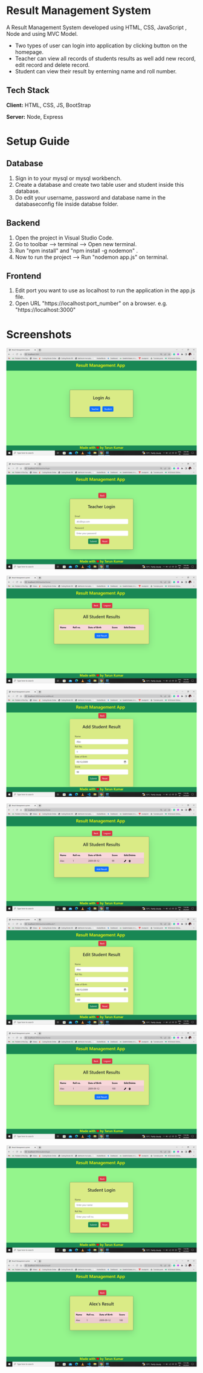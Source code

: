 
# Result Management System 

A Result Management System developed using HTML, CSS, JavaScript , Node and using MVC Model.
* Two types of user can login into application by clicking button on the homepage.
* Teacher can view all records of students results as well add new record, edit record and delete record.
* Student can  view their result by enterning name and roll number.



## Tech Stack

**Client:** HTML, CSS, JS, BootStrap

**Server:** Node, Express


# Setup Guide

## Database
1. Sign in to your mysql or mysql workbench.
2. Create a database and create two table user and student inside this database.
3. Do edit your username, password and database name in the databaseconfig file inside databse folder.

## Backend
1. Open the project in Visual Studio Code.
2. Go to toolbar --> terminal --> Open new terminal.
3. Run "npm install" and "npm install -g nodemon" .
4. Now to run the project --> Run "nodemon app.js" on terminal.

## Frontend
1. Edit port you want to use as localhost to run the application in the app.js file.
2. Open URL "https://localhost:port_number" on a browser. e.g. "https://localhost:3000"

# Screenshots

![App Screenshot](https://github.com/Tarunkmr0023/Result_Management_System/blob/main/Screenshots/Screenshot%20(122).png?raw=true)

![App Screenshot](https://github.com/Tarunkmr0023/Result_Management_System/blob/main/Screenshots/Screenshot%20(123).png?raw=true)

![App Screenshot](https://github.com/Tarunkmr0023/Result_Management_System/blob/main/Screenshots/Screenshot%20(124).png?raw=true)

![App Screenshot](https://github.com/Tarunkmr0023/Result_Management_System/blob/main/Screenshots/Screenshot%20(125).png?raw=true)

![App Screenshot](https://github.com/Tarunkmr0023/Result_Management_System/blob/main/Screenshots/Screenshot%20(126).png?raw=true)

![App Screenshot](https://github.com/Tarunkmr0023/Result_Management_System/blob/main/Screenshots/Screenshot%20(127).png?raw=true)

![App Screenshot](https://github.com/Tarunkmr0023/Result_Management_System/blob/main/Screenshots/Screenshot%20(128).png?raw=true)

![App Screenshot](https://github.com/Tarunkmr0023/Result_Management_System/blob/main/Screenshots/Screenshot%20(129).png?raw=true)

![App Screenshot](https://github.com/Tarunkmr0023/Result_Management_System/blob/main/Screenshots/Screenshot%20(130).png?raw=true)


